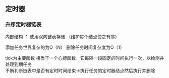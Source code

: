 ## 定时器

### 升序定时器链表
内部结构 ： 使用双向链表存储 （维护每个结点使之有序）

添加任务世界复杂的为O（N）
删除任务时间复杂度为O（1）

tick为主要函数 相当于一个心搏函数，它每隔一段固定的时间执行一次，以检测并处理到期任务  
不断判断链表中是否有定时时间结束->执行任务的定时器结点然后执行并删除